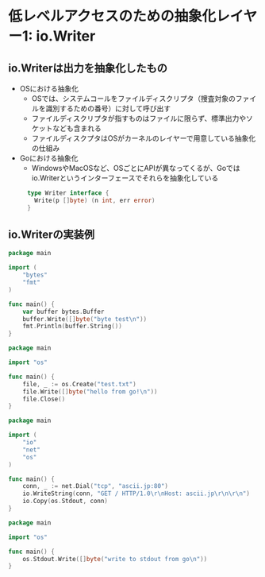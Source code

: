 # 低レベルアクセスのための抽象化レイヤー1: io.Writer

## io.Writerは出力を抽象化したもの
- OSにおける抽象化
  - OSでは、システムコールをファイルディスクリプタ（捜査対象のファイルを識別するための番号）に対して呼び出す
  - ファイルディスクリプタが指すものはファイルに限らず、標準出力やソケットなども含まれる
  - ファイルディスクプタはOSがカーネルのレイヤーで用意している抽象化の仕組み
- Goにおける抽象化
  - WindowsやMacOSなど、OSごとにAPIが異なってくるが、Goではio.Writerというインターフェースでそれらを抽象化している
  ```go
    type Writer interface {
      Write(p []byte) (n int, err error)
    }
  ```
## io.Writerの実装例
```go
package main

import (
	"bytes"
	"fmt"
)
```
```go
func main() {
	var buffer bytes.Buffer
	buffer.Write([]byte("byte test\n"))
	fmt.Println(buffer.String())
}
```
```go
package main

import "os"

func main() {
	file, _ := os.Create("test.txt")
	file.Write([]byte("hello from go!\n"))
	file.Close()
}
```
```go
package main

import (
	"io"
	"net"
	"os"
)

func main() {
	conn, _ := net.Dial("tcp", "ascii.jp:80")
	io.WriteString(conn, "GET / HTTP/1.0\r\nHost: ascii.jp\r\n\r\n")
	io.Copy(os.Stdout, conn)
}
```
```go
package main

import "os"

func main() {
	os.Stdout.Write([]byte("write to stdout from go\n"))
}
```
